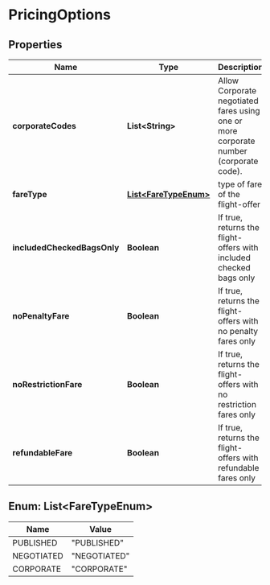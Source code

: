 

# PricingOptions


## Properties

| Name | Type | Description | Notes |
|------------ | ------------- | ------------- | -------------|
|**corporateCodes** | **List&lt;String&gt;** | Allow Corporate negotiated fares using one or more corporate number (corporate code). |  [optional] |
|**fareType** | [**List&lt;FareTypeEnum&gt;**](#List&lt;FareTypeEnum&gt;) | type of fare of the flight-offer |  [optional] |
|**includedCheckedBagsOnly** | **Boolean** | If true, returns the flight-offers with included checked bags only |  [optional] |
|**noPenaltyFare** | **Boolean** | If true, returns the flight-offers with no penalty fares only |  [optional] |
|**noRestrictionFare** | **Boolean** | If true, returns the flight-offers with no restriction fares only |  [optional] |
|**refundableFare** | **Boolean** | If true, returns the flight-offers with refundable fares only |  [optional] |



## Enum: List&lt;FareTypeEnum&gt;

| Name | Value |
|---- | -----|
| PUBLISHED | &quot;PUBLISHED&quot; |
| NEGOTIATED | &quot;NEGOTIATED&quot; |
| CORPORATE | &quot;CORPORATE&quot; |



